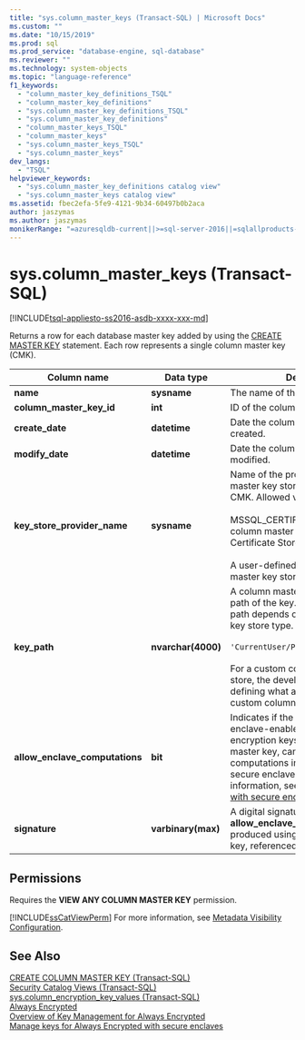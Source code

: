 ```yaml
---
title: "sys.column_master_keys (Transact-SQL) | Microsoft Docs"
ms.custom: ""
ms.date: "10/15/2019"
ms.prod: sql
ms.prod_service: "database-engine, sql-database"
ms.reviewer: ""
ms.technology: system-objects
ms.topic: "language-reference"
f1_keywords: 
  - "column_master_key_definitions_TSQL"
  - "column_master_key_definitions"
  - "sys.column_master_key_definitions_TSQL"
  - "sys.column_master_key_definitions"
  - "column_master_keys_TSQL"
  - "column_master_keys"
  - "sys.column_master_keys_TSQL"
  - "sys.column_master_keys"
dev_langs: 
  - "TSQL"
helpviewer_keywords: 
  - "sys.column_master_key_definitions catalog view"
  - "sys.column_master_keys catalog view"
ms.assetid: fbec2efa-5fe9-4121-9b34-60497b0b2aca
author: jaszymas
ms.author: jaszymas
monikerRange: "=azuresqldb-current||>=sql-server-2016||=sqlallproducts-allversions||>=sql-server-linux-2017||=azuresqldb-mi-current"
---
```

# sys.column_master_keys (Transact-SQL)
[!INCLUDE[tsql-appliesto-ss2016-asdb-xxxx-xxx-md](../../includes/tsql-appliesto-ss2016-asdb-xxxx-xxx-md.md)]

  Returns a row for each database master key added by using the [CREATE MASTER KEY](../../t-sql/statements/create-column-master-key-transact-sql.md) statement. Each row represents a single column master key (CMK).  
    
|Column name|Data type|Description|  
|-----------------|---------------|-----------------|  
|**name**|**sysname**|The name of the CMK.|  
|**column_master_key_id**|**int**|ID of the column master key.|  
|**create_date**|**datetime**|Date the column master key was created.|  
|**modify_date**|**datetime**|Date the column master key was last modified.|  
|**key_store_provider_name**|**sysname**|Name of the provider for the column master key store that contains the CMK. Allowed values are:<br /><br /> MSSQL_CERTIFICATE_STORE - If the column master key store is a Certificate Store.<br /><br /> A user-defined value, if the column master key store is of a custom type.|  
|**key_path**|**nvarchar(4000)**|A column master key store-specific path of the key. The format of the path depends on the column master key store type. Example:<br /><br /> `'CurrentUser/Personal/'<thumbprint>`<br /><br /> For a custom column master key store, the developer is responsible for defining what a key path is for the custom column master key store.|  
|**allow_enclave_computations**|**bit**|Indicates if the column master key is enclave-enabled, (if column encryption keys, encrypted with this master key, can be used for computations inside server-side secure enclaves). For more information, see [Always Encrypted with secure enclaves](../../relational-databases/security/encryption/always-encrypted-enclaves.md).|  
|**signature**|**varbinary(max)**|A digital signature of **key_path** and **allow_enclave_computations**, produced using the column master key, referenced by **key_path**.|


  
## Permissions  
 Requires the **VIEW ANY COLUMN MASTER KEY** permission.  
  
 [!INCLUDE[ssCatViewPerm](../../includes/sscatviewperm-md.md)] For more information, see [Metadata Visibility Configuration](../../relational-databases/security/metadata-visibility-configuration.md).  
  
## See Also  
 [CREATE COLUMN MASTER KEY &#40;Transact-SQL&#41;](../../t-sql/statements/create-column-master-key-transact-sql.md)   
 [Security Catalog Views &#40;Transact-SQL&#41;](../../relational-databases/system-catalog-views/security-catalog-views-transact-sql.md)   
 [sys.column_encryption_key_values &#40;Transact-SQL&#41;](../../relational-databases/system-catalog-views/sys-column-encryption-key-values-transact-sql.md)  
 [Always Encrypted](../../relational-databases/security/encryption/always-encrypted-database-engine.md)   
 [Overview of Key Management for Always Encrypted](../../relational-databases/security/encryption/overview-of-key-management-for-always-encrypted.md)   
 [Manage keys for Always Encrypted with secure enclaves](../../relational-databases/security/encryption/always-encrypted-enclaves-manage-keys.md)   
 
  
  
